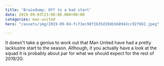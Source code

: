 ```yaml
---
title: 'Braindump: Off to a bad start'
date: 2019-09-03T23:00:00.000+00:00
categories: man-united
hero: "/assets/img/2019-09-04-fc73ec98f2635d39db560943cc927602.jpeg"

---
```

It doesn't take a genius to work out that Man United have had a pretty lacklustre start to the season. Although, it you actually have a look at the squad it is probably about par for what we should expect for the rest of 2019/20.